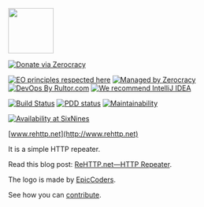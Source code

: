 <img src="https://www.rehttp.net/images/logo.svg?x" width="92px" height="92px"/>

[![Donate via Zerocracy](https://www.0crat.com/contrib-badge/C3RFVLU72.svg)](https://www.0crat.com/contrib/C3RFVLU72)

[![EO principles respected here](https://www.elegantobjects.org/badge.svg)](https://www.elegantobjects.org)
[![Managed by Zerocracy](https://www.0crat.com/badge/C3RFVLU72.svg)](http://www.zerocracy.com)
[![DevOps By Rultor.com](http://www.rultor.com/b/yegor256/rehttp)](http://www.rultor.com/p/yegor256/rehttp)
[![We recommend IntelliJ IDEA](https://www.elegantobjects.org/intellij-idea.svg)](https://www.jetbrains.com/idea/)

[![Build Status](https://travis-ci.org/yegor256/rehttp.svg?branch=master)](https://travis-ci.org/yegor256/rehttp)
[![PDD status](http://www.0pdd.com/svg?name=yegor256/rehttp)](http://www.0pdd.com/p?name=teamed/yegor256/rehttp)
[![Maintainability](https://api.codeclimate.com/v1/badges/8cf40957c9478abcc739/maintainability)](https://codeclimate.com/github/yegor256/rehttp/maintainability)

[![Availability at SixNines](https://www.sixnines.io/b/a19c)](https://www.sixnines.io/h/a19c)

[www.rehttp.net](http://www.rehttp.net)

It is a simple HTTP repeater.

Read this blog post: [ReHTTP.net—HTTP Repeater](http://www.yegor256.com/2017/09/05/rehttp-http-repeater.html).

The logo is made by [EpicCoders](https://www.flaticon.com/authors/epiccoders).

See how you can [contribute](https://github.com/yegor256/rehttp/blob/master/CONTRIBUTING.md).
